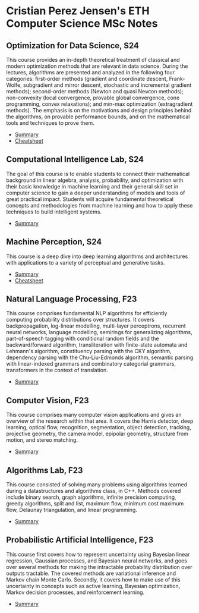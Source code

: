 # Cristian Perez Jensen's ETH Computer Science MSc Notes

## Optimization for Data Science, S24

This course provides an in-depth theoretical treatment of classical and modern optimization methods that are relevant in data science. During the lectures, algorithms are presented and analyzed in the following four categories: first-order methods (gradient and coordinate descent, Frank-Wolfe, subgradient and mirror descent, stochastic and incremental gradient methods); second-order methods (Newton and quasi Newton methods); non-convexity (local convergence, provable global convergence, cone programming, convex relaxations); and min-max optimization (extragradient methods). The emphasis is on the motivations and design principles behind the algorithms, on provable performance bounds, and on the mathematical tools and techniques to prove them.

- [Summary](https://cristianpjensen.github.io/eth-cs-notes/optimization_for_data_science-summary.pdf)
- [Cheatsheet](https://cristianpjensen.github.io/eth-cs-notes/optimization_for_data_science-cheatsheet.pdf)

## Computational Intelligence Lab, S24

The goal of this course is to enable students to connect their mathematical background in linear algebra, analysis, probability, and optimization with their basic knowledge in machine learning and their general skill set in computer science to gain a deeper understanding of models and tools of great practical impact. Students will acquire fundamental theoretical concepts and methodologies from machine learning and how to apply these techniques to build intelligent systems.

- [Summary](https://cristianpjensen.github.io/eth-cs-notes/computational_intelligence_lab-summary.pdf)

## Machine Perception, S24

This course is a deep dive into deep learning algorithms and architectures with applications to a variety of perceptual and generative tasks.

- [Summary](https://cristianpjensen.github.io/eth-cs-notes/machine_perception-summary.pdf)
- [Cheatsheet](https://cristianpjensen.github.io/eth-cs-notes/machine_perception-cheatsheet.pdf)

## Natural Language Processing, F23

This course comprises fundamental NLP algorithms for efficiently computing probability distributions over structures. It covers backpropagation, log-linear modelling, multi-layer perceptrons, recurrent neural networks, language modelling, semirings for generalizing algorithms, part-of-speech tagging with conditional random fields and the backward/forward algorithm, transliteration with finite-state automata and Lehmann's algorithm, constituency parsing with the CKY algorithm, dependency parsing with the Chu-Liu-Edmonds algorithm, semantic parsing with linear-indexed grammars and combinatory categorial grammars, transformers in the context of translation.

 - [Summary](https://cristianpjensen.github.io/eth-cs-notes/natural_language_processing-summary.pdf)

## Computer Vision, F23

This course comprises many computer vision applications and gives an overview of the research within that area. It covers the Harris detector, deep learning, optical flow, recognition, segmentation, object detection, tracking, projective geometry, the camera model, epipolar geometry, structure from motion, and stereo matching.

- [Summary](https://cristianpjensen.github.io/eth-cs-notes/computer_vision-summary.pdf)

## Algorithms Lab, F23

This course consisted of solving many problems using algorithms learned during a datastructures and algorithms class, in C++. Methods covered include binary search, graph algorithms, infinite precision computing, greedy algorithms, split and list, maximum flow, minimum cost maximum flow, Delaunay triangulation, and linear programming.

 - [Summary](https://cristianpjensen.github.io/eth-cs-notes/algorithms_lab-summary.pdf)

## Probabilistic Artificial Intelligence, F23

This course first covers how to represent uncertainty using Bayesian linear regression, Gaussian processes, and Bayesian neural networks, and goes over several methods for making the intractable probability distribution over outputs tractable. The covered methods are variational inference and Markov chain Monte Carlo. Secondly, it covers how to make use of this uncertainty in concepts such as active learning, Bayesian optimization, Markov decision processes, and reinforcement learning.

- [Summary](https://cristianpjensen.github.io/eth-cs-notes/probabilistic_artificial_intelligence-summary.pdf)
